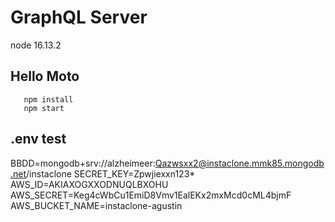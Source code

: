 # GraphQL Server

node 16.13.2

## Hello Moto

```
   npm install
   npm start
```

## .env test

BBDD=mongodb+srv://alzheimeer:Qazwsxx2@instaclone.mmk85.mongodb.net/instaclone
SECRET_KEY=Zpwjiexxn123*
AWS_ID=AKIAXOGXXODNUQLBXOHU
AWS_SECRET=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
AWS_BUCKET_NAME=instaclone-agustin
